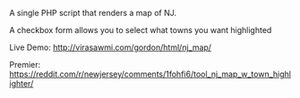 A single PHP script that renders a map of NJ.

A checkbox form allows you to select what towns you want highlighted

Live Demo: http://virasawmi.com/gordon/html/nj_map/

Premier: https://reddit.com/r/newjersey/comments/1fohfi6/tool_nj_map_w_town_highlighter/
